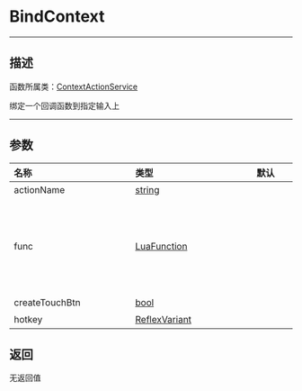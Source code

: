 # BindContext
-----------------------------------------------------------------------------------------
## 描述

函数所属类：[ContextActionService](/Api/Class/Input/ContextActionService.md)

绑定一个回调函数到指定输入上

-----------------------------------------------------------------------------------------
## 参数

|<div style="width:200px">**名称**</div>|<div style="width:200px">**类型**</div>|<div style="width:200px">**默认**</div>|<div style="width:345px">**描述**</div>|
|:--------------------|:--------------------|:--------------------|:--------------------|
|actionName|[string](/Api/DataType/string.md)||自定义的名称，代表本次绑定|
|func|[LuaFunction](/Api/DataType/LuaFunction.md)||lua回调函数（三个参数1. `actionName`类型：[`string`](/Api/DataType/String.md)描述：最初传递给`BindAction` 的相同字符串;2.`state`类型：[`int`](/Api/DataType/Int.md)描述：当前事件的输入状态，等于[`UserInputState`](/Api/Enumerate/UserInput/UserInputState.md)中的值;3.`inputObj 类型：[`InputObject`](/Api/Class/Input/InputObject.md)描述：携带输入信息的对象）|
|createTouchBtn|[bool](/Api/DataType/Bool.md)||是否创建触摸按钮|
|hotkey|[ReflexVariant]()||快捷键|

## 返回

无返回值
